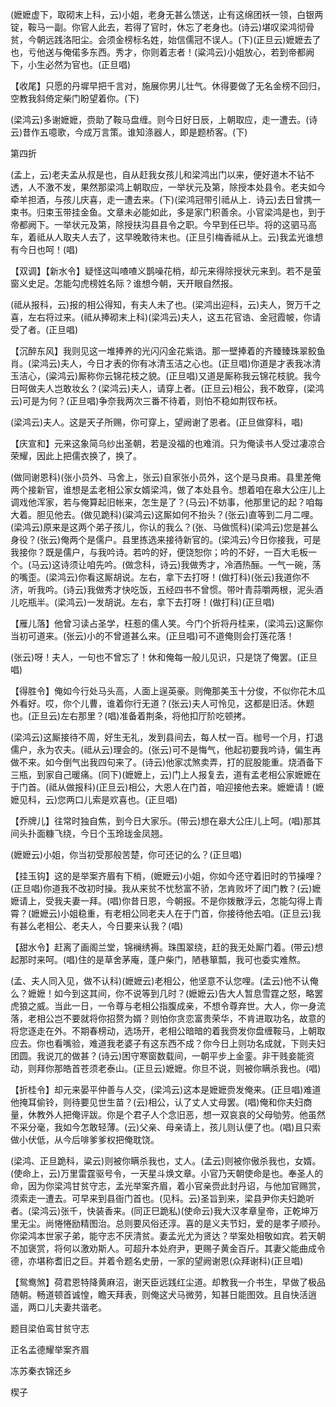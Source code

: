 <!-- { "loadSidebar": true } -->
(嬷嬷虚下，取砌末上科，云)小姐，老身无甚么馈送，止有这绵团袄一领，白银两锭，鞍马一副。你官人此去，若得了官时，休忘了老身也。(诗云)堪叹梁鸿彻骨贫，今朝远践洛阳尘。会须金榜标名姓，始信儒冠不误人。(下)(正旦云)嬷嬷去了也，亏他送与俺偌多东西。秀才，你则着志者！(粱鸿云)小姐放心，若到帝都阙下，小生必然为官也。(正旦唱)

【收尾】只愿的丹墀早把千言对，施展你男儿壮气。休得要做了无名金榜不回归，空教我斜倚定柴门盼望着你。(下)

(梁鸿云)多谢嬷嬷，赍助了鞍马盘缠。则今日好日辰，上朝取应，走一遭去。(诗云)昔作五噫歌，今成万言策。谁知涤器人，即是题桥客。(下)


第四折

(孟上，云)老夫孟从叔是也，自从赶我女孩儿和梁鸿出门以来，便好道木不钻不透，人不激不发，果然那梁鸿上朝取应，一举状元及第，除授本处县令。老夫如今牵羊担酒，与孩儿庆喜，走一遭去来。(下)(梁鸿冠带引祗从上．诗云)去日曾携一束书。归束玉带挂金鱼。文章未必能如此，多是家门积善余。小官梁鸿是也，到于帝都阙下。一举状元及第，除授扶沟县县令之职。今早到任已毕。将的这驷马高车，着祗从人取夫人去了，这早晚敢待末也。(正旦引梅香祗从上。云)我孟光谁想有今日也呵！(唱)

【双调】【新水令】疑怪这叫喳喳义鹊噪花梢，却元来得除授状元来到。若不是萤窗义史足。怎能勾虎榜姓名际？谁想今朝，天开眼自然报。

(祗从报科，云)报的相公得知，有夫人未了也。(梁鸿出迎科，云)夫人，贺万千之喜，左右将过来。(祗从捧砌末上科)(梁鸿云)夫人，这五花官诰、金冠霞帔，你请受了者。(正旦唱)

【沉醉东风】我则见这一堆捧养的光闪闪金花紫诰。那一壁捧着的齐臻臻珠翠鲛鱼肖。(梁鸿云)夫人，今日才表的你有冰清玉洁之心也。(正旦唱)你道是才表我冰清玉洁心，(粱鸿云)厮称你云锦花枝之貌。(正旦唱)又道是厮称我云锦花枝貌。我今日呵做夫人岂敢妆幺？(梁鸿云)夫人，请穿上者。(正旦云)相公，我不敢穿，(梁鸿云)可是为何？(正旦唱)争奈我两次三番不待着，则怕不稳如荆钗布袄。

(梁鸿云)夫人。这是天子所赐，你可穿上，望阙谢了恩者。(正旦做穿科，唱)

【庆宣和】元来这象简乌纱出圣朝，若是没福的也难消。只为俺读书人受过凄凉合荣耀，因此上把儒衣换了，换了。

(做同谢恩科)(张小员外、马舍上，张云)自家张小员外，这个是马良甫。县里差俺两个接新官，谁想是孟老相公家女婿梁鸿，做了本处县令。想着咱在皋大公庄儿上调戏他浑家，若与俺算起旧帐来，怎生是了？(马云)不妨事，他那里记的起？咱每大着。胆见他去。(做见跪科)(粱鸿云)这厮如何不抬头？(张云)直等到二月二哩。(梁鸿云)原来是这两个弟子孩儿，你认的我么？(张、马做慌科)(梁鸿云)您是甚么身役？(张云)俺两个是儒户。县里拣选来接待新官的。(梁鸿云)今日你接我，可是我接你？既是儒户，与我吟诗。若吟的好，便饶恕你；吟的不好，一百大毛板一个。(马云)这诗须让咱先吟。(做念科，诗云)我做秀才，冷酒热酾。一气一碗，荡的嘴歪。(梁鸿云)你看这厮胡说。左右，拿下去打呀！(做打科)(张云)我道你不济，听我吟。(诗云)我做秀才快吃饭，五经四书不曾惯。带叶青蒜嚼两根，泥头酒儿吃瓶半。(梁鸿云)一发胡说。左右，拿下去打呀！(做打科)(正旦唱)

【雁儿落】他曾习读占圣学，枉惹的儒人笑。今门个折将丹桂来，(梁鸿云)这厮你当初可道来。(张云)小的不曾道甚么来。(正旦唱)可不道俺则会打莲花落！

(张云)呀！夫人，一句也不曾忘了！休和俺每一般儿见识，只是饶了俺罢。(正旦唱)

【得胜令】俺如今行处马头高，人面上逞英豪。则俺那美玉十分俊，不似你花木瓜外看好。哎，你个儿曹，谁着你行无道？(张云)夫人可怜见，这都是旧活。休题也。(正旦云)左右那里？(唱)准备着荆条，将他扣厅阶吃顿拷。

(梁鸿云)这厮接待不周，好生无礼，发到县间去，每人杖一百。枷号一个月，打退儒户，永为农夫。(祗从云)理会的。(张云)可不是悔气，他起初要我吟诗，偏生再做不来。如今倒气出我四句来了。(诗云)他家忒煞卖弄，打的屁股能重。烧酒备下三瓶，到家自己暖痛。(同下)(嬷嬷上，云)门上人报复去，道有孟老相公家嬷嬷在于门首。(祗从做报科)(正旦云)相公，大恩人在门首，咱迎接他去来。嬷嬷请！(嬷嬷见科，云)您两口儿索是欢喜也。(正旦唱)

【乔牌儿】往常时独自焦，到今日大家乐。(带云)想在皋大公庄儿上呵。(唱)那其间头扑面糠飞绕，今日个玉玲珑金凤翘。

(嬷嬷云)小姐，你当初受那般苦楚，你可还记的么？(正旦唱)

【挂玉钩】这的是举案齐眉有下梢，(嬷嬷云)小姐，你如今还守着旧时的节操哩？(正旦唱)你道我不改初时操。我从来贫不忧愁富不骄，怎肯败坏了闺门教？(云)嬷嬷请上，受我夫妻一拜。(唱)你昔日恩，今朝报。不是你拨散浮云，怎能勾得上青霄？(嬷嬷云)小姐稳重，有老相公同老夫人在于门首，你接待他去咱。(正旦云)我有甚么老相公、老夫人，今日要来认我？(唱)

【甜水令】赶离了画阁兰堂，锦襕绣褥。珠围翠绕，赶的我无处厮门着。(带云)想起那时来呵。(唱)住的是草舍茅庵，蓬户柴门，陋巷箪瓢，我可也委实难熬。

(孟、夫人同入见，做不认科)(嬷嬷云)老相公，他坚意不认您哩。(孟云)他不认俺么？嬷嬷！如今到这其间，你不说等到几时？(嬷嬷云)告大人暂息雪霆之怒，略罢虎狼之威。当此一日，一令尊与老相公指腹成亲，不想令尊弃世。大人，你一身流落，老相公岂不要就将你招赘为婿？则怕你贪恋富贵荣华，不肯进取功名，故意的将您逐走在外。不期春榜动，选场开，老相公暗暗的着我赍发你盘缠鞍马，上朝取应去。你也看嘴验，难道我老婆子有这东西不成？你今日上则功名成就，下则夫妇团圆。我说兀的做甚？(诗云)困守寒窗数载间，一朝平步上金銮。非干贱妾能资动，则拜你那皓首苍须老泰山。(正旦云)嬷嬷。你旦不说，则被你瞒杀我也。(唱)

【折桂令】却元来晏平仲善与人交，(梁鸿云)这本是嬷嬷赍发俺来。(正旦唱)难道他掩耳偷铃，则待要见世生苗？(云)相公，认了丈人丈母罢。(唱)俺和你夫妇商量，休教外人把俺评跋。你是个君子人个念旧恶，想一双哀哀的父母劬劳。他虽然不采分毫，我如今怎敢轻薄。(云)父亲、母亲请上，孩儿则认便了也。(唱)且只索做小伏低，从今后啡爹爹权把俺耽饶。

(梁鸿、正旦跪科，粱云)则被你瞒杀我也，丈人。(孟云)则被你傲杀我也，女婿。(使命上，云)万里雷霆驱号令，一天星斗焕文章。小官乃天朝使命是也。奉圣人的命，因为你梁鸿甘贫守志，孟光举案齐眉，着小官亲赍此封丹诏，与他加官赐赏，须索走一遭去。可早来到县衙门首也。(见科。云)圣旨到来，梁县尹你夫妇跪听者。(梁鸿云)张千，快装香来。(同正巳跪私)(使命云)我大汉孝章皇帝，正乾坤万里无尘。尚惓惓励精图治。总则要风俗还淳。喜的是义夫节妇，爱的是孝子顺孙。你梁鸿本世家子弟，能守志不厌清贫。妻孟光尤为贤达？举案处相敬如宾。若天朝不加褒赏，将何以激劝斯人。可超升本处府尹，更赐子黄金百斤。其妻父能曲成令德，亦堪称耆旧之巨。并着令题名史册，一家的望阙谢恩(众拜谢科)(正旦唱)

【鸳鸯煞】荷君恩特降黄麻沼，谢天臣远践红尘道。却教我一介书生，早做了极品随朝。畅道顿首诚惶，瞻天拜表，则俺这犬马微劳，知甚日能图效。且自快活逍遥，两口儿夫妻共谐老。

题目梁伯鸾甘贫守志

正名孟德耀举案齐眉
　




冻苏秦衣锦还乡

楔子


